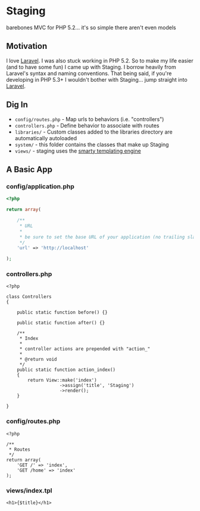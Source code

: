 # Staging
barebones MVC for PHP 5.2... it's so simple there aren't even models

## Motivation
I love [Laravel](http://laravel.com). I was also stuck working in PHP 5.2. So to make my life easier (and to have some fun) I came up with Staging. I borrow heavily from Laravel's syntax and naming conventions. That being said, if you're developing in PHP 5.3+ I wouldn't bother with Staging... jump straight into [Laravel](http://laravel.com).

## Dig In

* `config/routes.php` - Map urls to behaviors (i.e. "controllers")
* `controllers.php` - Define behavior to associate with routes
* `libraries/` - Custom classes added to the libraries directory are automatically autoloaded
* `system/` - this folder contains the classes that make up Staging
* `views/` - staging uses the [smarty templating engine](http://www.smarty.net/)

## A Basic App

### config/application.php

```php
<?php

return array(

    /**
     * URL
     *
     * be sure to set the base URL of your application (no trailing slash)
     */
    'url' => 'http://localhost'

);
```

### controllers.php

```
<?php

class Controllers
{

    public static function before() {}

    public static function after() {}

    /**
     * Index
     *
     * controller actions are prepended with "action_"
     *
     * @return void
     */
    public static function action_index()
    {
        return View::make('index')
                    ->assign('title', 'Staging')
                    ->render();
    }

}
```

### config/routes.php

```
<?php

/**
 * Routes
 */
return array(
    'GET /' => 'index',
    'GET /home' => 'index'
);
```

### views/index.tpl

```
<h1>{$title}</h1>
```